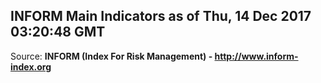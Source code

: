 ## INFORM Main Indicators as of Thu, 14 Dec 2017 03:20:48 GMT

Source: **INFORM (Index For Risk Management) - http://www.inform-index.org**